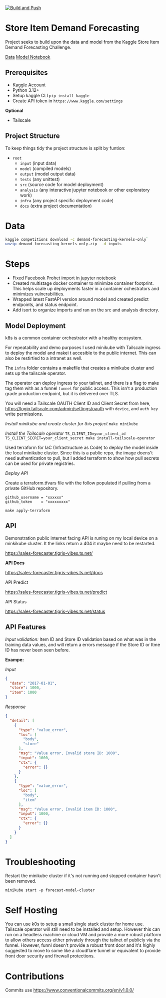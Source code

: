 [![Build and Push](https://github.com/washcycle/forecast_model_api/actions/workflows/docker-publish.yml/badge.svg)](https://github.com/washcycle/forecast_model_api/actions/workflows/docker-publish.yml)

# Store Item Demand Forecasting

Project seeks to build upon the data and model from the Kaggle Store Item Demand Forecasting Challenge.

[Data](https://www.kaggle.com/c/demand-forecasting-kernels-only/data)
[Model Notebook](https://www.kaggle.com/code/ashishpatel26/light-gbm-demand-forecasting/notebook)

## Prerequisites

- Kaggle Account
- Python 3.12+
- Setup kaggle CLI  `pip install kaggle`
- Create API token in `https://www.kaggle.com/settings`
  
**Optional**
- Tailscale

## Project Structure

To keep things tidy the project structure is split by funtion:

- `root`
  - `input` (input data)
  - `model` (compiled models)
  - `output` (model output data)
  - `tests` (any unittest)
  - `src` (source code for model deployment)
  - `analysis` (any interactive jupyter notebook or other exploratory work)
  - `infra` (any project specific deployment code)
  - `docs` (extra project documentation)

# Data

```bash
kaggle competitions download -c demand-forecasting-kernels-only` 
unzip demand-forecasting-kernels-only.zip  -d inputs
```

# Steps

- Fixed Facebook Prohet import in jupyter notebook
- Created multistage docker container to minimize container footprint. This helps scale up deployments faster in a container ochestrators and minimizes vulnerabilities.
- Wrapped latest FastAPI version around model and created predict endpoints, and status endpoint.
- Add isort to organize imports and ran on the src and analysis directory.

## Model Deployment

k8s is a common container orchestrator with a healthy ecosystem.

For repeatability and demo purposes I used minikube with Tailscale ingress to deploy the model and makei t accesible to the public internet. This can also be restirtied to a intranet as well.

The `infra` folder contains a makefile that creates a minikube cluster and sets up the tailscale operator.

The operator can deploy ingress to your tailnet, and there is a flag to make tag them with as a funnel `funnel` for public access. This isn't a production grade production endpoint, but it is delivered over TLS.

You will need a Tailscale OAUTH Client ID and Client Secret from here, https://login.tailscale.com/admin/settings/oauth with `device`, and `auth key` write permissions.

*Install minikube and create cluster for this project*
`make minikube`

*Install the Tailscale operator*
`TS_CLIENT_ID=your_client_id TS_CLIENT_SECRET=your_client_secret make install-tailscale-operator`

Used terraform for IaC (Infrastructure as Code) to deploy the model inside the local minikube cluster. Since this is a public repo, the image doens't need authentication to pull, but I added terraform to show how pull secrets can be used for private registries.

*Deploy API*

Create a terraform.tfvars file with the follow populated if pulling from a private GitHub repository.

```
github_username = "xxxxxx"
github_token    = "xxxxxxxxx"
```

`make apply-terraform`

## API

Demonstration public internet facing API is runing on my local device on a minkikube cluster. It the links return a 404 it maybe need to be restarted.

https://sales-forecaster.tigris-vibes.ts.net/

**API Docs**

https://sales-forecaster.tigris-vibes.ts.net/docs

API Predict

https://sales-forecaster.tigris-vibes.ts.net/predict

API Status 

https://sales-forecaster.tigris-vibes.ts.net/status

## API Features

*Input validation:* Item ID and Store ID validation based on what was in the training data values, and will return a errors message if the Store ID or Itme ID has never been seen before.

**Exampe:**

*Input*
```json
{
  "date": "2017-01-01",
  "store": 1000,
  "item": 1000
}
```

*Response*
```json
{
  "detail": [
    {
      "type": "value_error",
      "loc": [
        "body",
        "store"
      ],
      "msg": "Value error, Invalid store ID: 1000",
      "input": 1000,
      "ctx": {
        "error": {}
      }
    },
    {
      "type": "value_error",
      "loc": [
        "body",
        "item"
      ],
      "msg": "Value error, Invalid item ID: 1000",
      "input": 1000,
      "ctx": {
        "error": {}
      }
    }
  ]
}
```

# Troubleshooting

Restart the minikube cluster if it's not running  and stopped container hasn't been removed.

`minikube start -p forecast-model-cluster`

# Self Hosting

You can use k0s to setup a small single stack cluster for home use. Tailscale operator will still need to be installed and setup. However this can run on a headless machine or cloud VM and provide a more robust platform to allow others access either privately through the tailnet of publicly via the funnel. However, funnl doesn't provide a robust front door and it's highly suggested to move to some like a cloudflare tunnel or equivalent to provide front door security and firewall protections.

# Contributions

Commits use https://www.conventionalcommits.org/en/v1.0.0/
